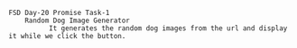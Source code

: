     FSD Day-20 Promise Task-1 
        Random Dog Image Generator
              It generates the random dog images from the url and display it while we click the button.
